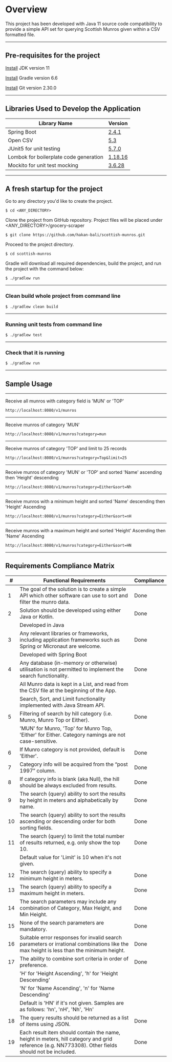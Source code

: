 # Overview
This project has been developed with Java 11 source code compatibility to provide a simple API set for querying Scottish Munros given within a CSV formatted file.

---
## Pre-requisites for the project
[Install](https://www.oracle.com/uk/java/technologies/javase-jdk11-downloads.html) JDK version 11

[Install](https://gradle.org/install/) Gradle version 6.6

[Install](https://git-scm.com/downloads) Git version 2.30.0

---
## Libraries Used to Develop the Application
| Library Name | Version |
| --- | --- |
| Spring Boot | [2.4.1](https://github.com/spring-projects/spring-boot/releases/tag/v2.4.1) |
| Open CSV | [5.3](http://opencsv.sourceforge.net/) |
| JUnit5 for unit testing | [5.7.0](https://junit.org/junit5/) |
| Lombok for boilerplate code generation | [1.18.16](https://projectlombok.org/) |
| Mockito for unit test mocking | [3.6.28](https://site.mockito.org/) |

---
## A fresh startup for the project
Go to any directory you'd like to create the project.
```
$ cd <ANY_DIRECTORY>
```
Clone the project from GitHub repository. Project files will be placed under <ANY_DIRECTORY>/grocery-scraper
```
$ git clone https://github.com/hakan-bali/scottish-munros.git
```
Proceed to the project directory.
```
$ cd scottish-munros
```
Gradle will download all required dependencies, build the project, and run the project with the command below:
```
$ ./gradlew run
```

---
### Clean build whole project from command line
```
$ ./gradlew clean build
```

---
### Running unit tests from command line
```
$ ./gradlew test
```

---
### Check that it is running
```
$ ./gradlew run
```

---
## Sample Usage
---
Receive all munros with category field is 'MUN' or 'TOP'
```
http://localhost:8080/v1/munros
```

---
Receive munros of category 'MUN'
```
http://localhost:8080/v1/munros?category=mun
```

---
Receive munros of category 'TOP' and limit to 25 records
```
http://localhost:8080/v1/munros?category=Top&limit=25
```

---
Receive munros of category 'MUN' or 'TOP' and sorted 'Name' ascending then 'Height' descending
```
http://localhost:8080/v1/munros?category=Either&sort=Nh
```

---
Receive munros with a minimum height and sorted 'Name' descending then 'Height' Ascending
```
http://localhost:8080/v1/munros?category=Either&sort=nH
```

---
Receive munros with a maximum height and sorted 'Height' Ascending then 'Name' Ascending
```
http://localhost:8080/v1/munros?category=Either&sort=HN
```

---
## Requirements Compliance Matrix
| # | Functional Requirements | Compliance |
| --- | --- | --- |
| 1 | The goal of the solution is to create a simple API which other software can use to sort and filter the munro data. | Done |
| 2 | Solution should be developed using either Java or Kotlin.  | Done |
| | Developed in Java | |
| 3 | Any relevant libraries or frameworks, including application frameworks such as Spring or Micronaut are welcome. | Done |
| | Developed with Spring Boot | |
| 4 | Any database (in-memory or otherwise) utilisation is not permitted to implement the search functionality. | Done |
| | All Munro data is kept in a List, and read from the CSV file at the beginning of the App. | |
| | Search, Sort, and Limit functionality implemented with Java Stream API. | |
| 5 | Filtering of search by hill category (i.e. Munro, Munro Top or Either). | Done |
| | 'MUN' for Munro, 'Top' for Munro Top, 'Either' for Either. Category namings are not case-sensitive. | |
| 6 | If Munro category is not provided, default is 'Either'. | Done |
| 7 | Category info will be acquired from the “post 1997” column. | Done |
| 8 | If category info is blank (aka Null), the hill should be always excluded from results. | Done |
| 9 | The search (query) ability to sort the results by height in meters and alphabetically by name. | Done |
| 10 | The search (query) ability to sort the results ascending or descending order for both sorting fields. | Done |
| 11 | The search (query) to limit the total number of results returned, e.g. only show the top 10. | Done |
| | Default value for 'Limit' is 10 when it's not given. | |
| 12 | The search (query) ability to specify a minimum height in meters. | Done |
| 13 | The search (query) ability to specify a maximum height in meters. | Done |
| 14 | The search parameters may include any combination of Category, Max Height, and Min Height. | Done |
| 15 | None of the search parameters are mandatory. | Done |
| 16 | Suitable error responses for invalid search parameters or irrational combinations like the max height is less than the minimum height. | Done |
| 17 | The ability to combine sort criteria in order of preference. | Done |
| | 'H' for 'Height Ascending', 'h' for 'Height Descending' | |
| | 'N' for 'Name Ascending', 'n' for 'Name Descending' | |
| | Default is 'HN' if it's not given. Samples are as follows: 'hn', 'nH', 'Nh', 'Hn'| |
| 18 | The query results should be returned as a list of items using JSON. | Done |
| 19 | Each result item should contain the name, height in meters, hill category and grid reference (e.g. NN773308). Other fields should not be included. | Done |
